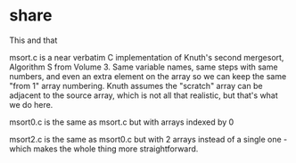 # share
This and that

msort.c is a near verbatim C implementation of Knuth's second mergesort,
 Algorithm S from Volume 3. Same variable names, same steps with same numbers, and
 even an extra element on the array so we can keep the same "from 1" array numbering.
 Knuth assumes the "scratch" array can be adjacent to the source array, which is not all
 that realistic, but that's what we do here. 

msort0.c is the same as msort.c but with arrays indexed by 0 

msort2.c is the same as msort0.c but with 2 arrays instead of a single one - which
makes the whole thing more straightforward.

